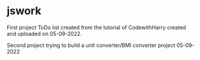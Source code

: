 # jswork
First project ToDo list created from the tutorial of CodewithHarry created and uploaded on 05-09-2022.

Second project trying to build a unit converter/BMI converter project 05-09-2022

